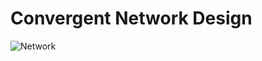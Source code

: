 # Convergent Network Design

![Network](https://drive.google.com/uc?export=view&id=1llv6FHesfGkznQSC_JGzUsRdEYp8TRM-)
